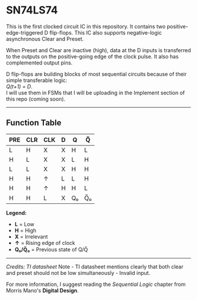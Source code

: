 # SN74LS74

This is the first clocked circuit IC in this repository. It contains two positive-edge-triggered D flip-flops. This IC also supports negative-logic asynchronous Clear and Preset.

When Preset and Clear are inactive (high), data at the D inputs is transferred to the outputs on the positive-going edge of the clock pulse. It also has complemented output pins.

D flip-flops are building blocks of most sequential circuits because of their simple transferable logic:  
*Q(t+1) = D*.  
I will use them in FSMs that I will be uploading in the Implement section of this repo (coming soon).

---

## Function Table

| PRE | CLR | CLK | D   | Q   | Q̅   |
|-----|-----|-----|-----|-----|-----|
| L   | H   | X   | X   | H   | L   |
| H   | L   | X   | X   | L   | H   |
| L   | L   | X   | X   | H   | H   |
| H   | H   | ↑   | L   | L   | H   |
| H   | H   | ↑   | H   | H   | L   |
| H   | H   | L   | X   | Q₀  | Q̅₀  |

**Legend:**  
- **L** = Low  
- **H** = High  
- **X** = Irrelevant  
- **↑** = Rising edge of clock  
- **Q₀/Q̅₀** = Previous state of Q/Q̅  

---

*Credits: TI datasheet*
Note - TI datasheet mentions clearly that both clear and preset should not be low simultaneously - Invalid input.

For more information, I suggest reading the *Sequential Logic* chapter from Morris Mano's **Digital Design**.
